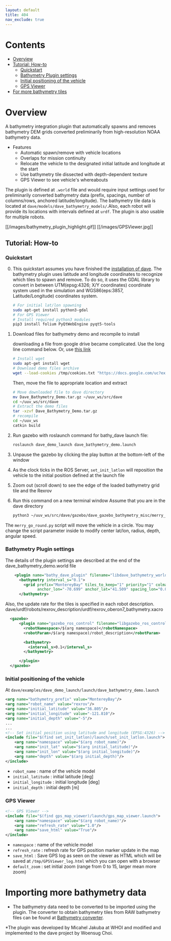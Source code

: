 ```yaml
---
layout: default
title: 404
nav_exclude: true
---
```


# Contents

<!-- TOC generated with https://github.com/ekalinin/github-markdown-toc -->
<!--
 cat bathymetry_plugin.md | ./gh-md-toc -
-->

* [Overview](#overview)
* [Tutorial: How-to](#tutorial-how-to)
   * [Quickstart](#quickstart)
   * [Bathymetry Plugin settings](#Bathymetry-plugin-settings)
   * [Initial positioning of the vehicle](#Initial-positioning-of-the-vehicle)
   * [GPS Viewer](#GPS-Viewer)
* [For more bathymetry tiles](#importing-more-bathymetry-data)

# Overview

A bathymetry integration plugin that automatically spawns and removes bathymetry DEM grids converted preliminarily from high-resolution NOAA bathymetry data.
- Features
   - Automatic spawn/remove with vehicle locations
   - Overlaps for mission continuity
   - Relocate the vehicle to the designated initial latitude and longitude at the start
   - Use bathymetry tile dissected with depth-dependent texture
   - GPS Viewer to see vehicle's whereabouts

The plugin is defined at `.world` file and would require input settings used for preliminarily converted bathymetry data (prefix, spacings, number of columns/rows, anchored latitude/longitude). The bathymetry tile data is located at `dave/models/dave_bathymetry_models/`.Also, each robot will provide its locations with intervals defined at `urdf`. The plugin is also usable for multiple robots.

[[/images/bathymetry_plugin_highlight.gif]]
[[/images/GPSViewer.jpg]]

## Tutorial: How-to

### Quickstart

0. This quickstart assumes you have finished the [installation of dave](https://github.com/Field-Robotics-Lab/dave/wiki/Installation). The bathymetry plugin uses latitude and longitude coordinates to recognize which tiles to spawn and remove. To do so, it uses the GDAL library to convert in between UTM(epsg:4326; X/Y coordinates) coordinate system used in the simulation and WGS86(eps:3857, Latitude/Longitude) coordinates system.

   ```bash
   # For initial lat/lon spawning
   sudo apt-get install python3-gdal
   # For GPS Viewer
   # Install required python3 modules
   pip3 install folium PyQtWebEngine pyqt5-tools
   ```
1. Download files for bathymetry demo and recompile to install

   downloading a file from google drive became complicated. Use the long line command below. Or, use [this link](https://drive.google.com/file/d/1lOqG5cdf5NEHnxsqKyEWNgQ0Ugk6u80A/view?usp=sharing)

   ```bash
   # Install wget
   sudo apt-get install wget
   # Download demo files archive
   wget --load-cookies /tmp/cookies.txt "https://docs.google.com/uc?export=download&confirm=$(wget --quiet --save-cookies /tmp/cookies.txt --keep-session-cookies --no-check-certificate 'https://docs.google.com/uc?export=download&id=1lOqG5cdf5NEHnxsqKyEWNgQ0Ugk6u80A' -O- | sed -rn 's/.*confirm=([0-9A-Za-z_]+).*/\1\n/p')&id=1lOqG5cdf5NEHnxsqKyEWNgQ0Ugk6u80A" -O Dave_Bathymetry_Demo.tar.gz && rm -rf /tmp/cookies.txt
   ```

   Then, move the file to appropriate location and extract

   ```bash
   # Move downloaded file to dave directory
   mv Dave_Bathymetry_Demo.tar.gz ~/uuv_ws/src/dave
   cd ~/uuv_ws/src/dave
   # Extract the demo files
   tar -xzvf Dave_Bathymetry_Demo.tar.gz
   # recompile
   cd ~/uuv_ws
   catkin build
   ```
2. Run gazebo with roslaunch command for bathy_dave launch file:

   ```bash
   roslaunch dave_demo_launch dave_bathymetry_demo.launch
   ```

3. Unpause the gazebo by clicking the play button at the bottom-left of the window
4. As the clock ticks in the ROS Server, `set_init_latlon` will reposition the vehicle to the initial position defined at the launch file
5. Zoom out (scroll down) to see the edge of the loaded bathymetry grid tile and the Rexrov
6. Run this command on a new terminal window
   Assume that you are in the dave directory

   ```bash
   python3 ~/uuv_ws/src/dave/gazebo/dave_gazebo_bathymetry_misc/merry_go_round.py
   ```
The `merry_go_round.py` script will move the vehicle in a circle. You may change the script parameter inside to modify center lat/lon, radius, depth, angular speed.

### Bathymetry Plugin settings
The details of the plugin settings are described at the end of the dave_bathymetry_demo.world file
```xml
    <plugin name="bathy_dave_plugin" filename="libdave_bathymetry_world_plugin.so">
      <bathymetry interval_s="0.1">
        <grid prefix="MontereyBay" tiles_to_keep="1" priority="1" colmax="10" rowmax="10"
              anchor_lon="-70.699" anchor_lat="41.509" spacing_lon="0.012" spacing_lat="0.010" />
      </bathymetry>
```


Also, the update rate for the tiles is specified in each robot description.
dave/urdf/robots/rexrov_description/urdf/rexrov_oberon7_bathymetry.xacro
```xml
  <gazebo>
      <plugin name="gazebo_ros_control" filename="libgazebo_ros_control.so">
        <robotNamespace>/$(arg namespace)</robotNamespace>
        <robotParam>/$(arg namespace)/robot_description</robotParam>

        <bathymetry>
          <interval_s>0.1</interval_s>
        </bathymetry>

      </plugin>
  </gazebo>
```

### Initial positioning of the vehicle
At `dave/examples/dave_demo_launch/launch/dave_bathymetry_demo.launch`
```xml
<arg name="bathymetry_prefix" value="MontereyBay"/>
<arg name="robot_name" value="rexrov"/>
<arg name="initial_latitude" value="36.805"/>
<arg name="initial_longitude" value="-121.810"/>
<arg name="initial_depth" value="-5"/>
...
...
<!-- Set initial position using latitude and longitude (EPSG:4326) -->
<include file="$(find set_init_latlon)/launch/set_init_latlon.launch">
    <arg name="namespace" value="$(arg robot_name)"/>
    <arg name="init_lat" value="$(arg initial_latitude)"/>
    <arg name="init_lon" value="$(arg initial_longitude)"/>
    <arg name="depth" value="$(arg initial_depth)"/>
</include>
```
- `robot_name` : name of the vehicle model
- `initial_latitude` : initial latitude [deg]
- `initial_longitude` : initial longitude [deg]
- `initial_depth` : initial depth [m]

### GPS Viewer
```xml
<!-- GPS Viewer -->
<include file="$(find gps_map_viewer)/launch/gps_map_viewer.launch">
    <arg name="namespace" value="$(arg robot_name)"/>
    <arg name="refresh_rate" value="1.0"/>
    <arg name="save_html" value="True"/>
</include>
```
- `namespace` : name of the vehicle model
- `refresh_rate` : refresh rate for GPS position marker update in the map
- `save_html` : Save GPS log as seen on the viewer as HTML which will be saved at `/tmp/GPSViewer_log.html` which you can open with a browser
- `default_zoom` : set initial zoom (range from 0 to 15, larger mean more zoom)

# Importing more bathymetry data
- The bathymetry data need to be converted to be imported using the plugin.
The converter to obtain bathymetry tiles from RAW bathymetry files can be found at [Bathymetry converter](https://github.com/Field-Robotics-Lab/Bathymetry_Converter).

*The plugin was developed by Micahel Jakuba at WHOI and modified and implemented to the dave project by Woensug Choi.
